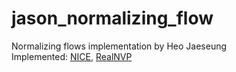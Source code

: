 # jason_normalizing_flow  

Normalizing flows implementation by Heo Jaeseung    
Implemented: [NICE](./nice), [RealNVP](./realnvp)  
